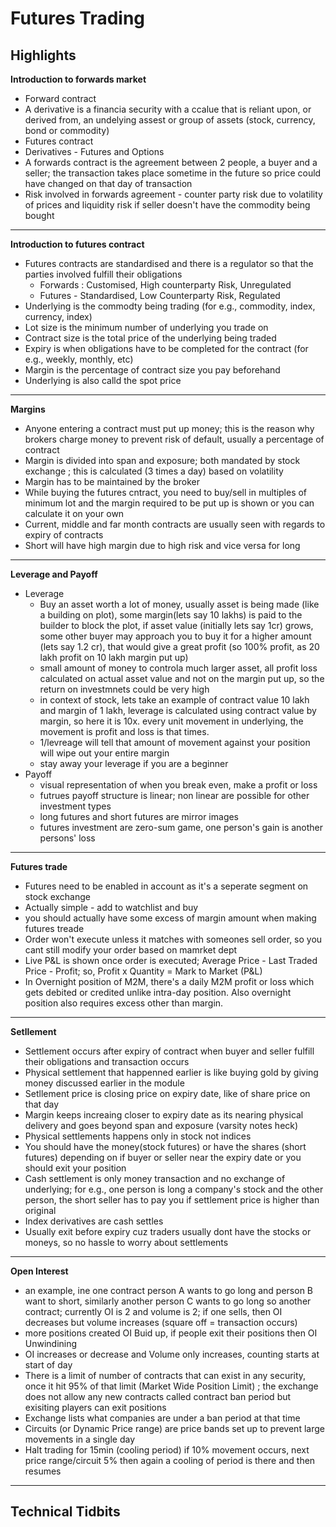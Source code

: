  # Futures Trading

## Highlights

**Introduction to forwards market**
- Forward contract
- A derivative is a financia security with a ccalue that is reliant upon, or derived from, an undelying assest or group of assets (stock, currency, bond or commodity)
- Futures contract
- Derivatives - Futures and Options
- A forwards contract is the agreement between 2 people, a buyer and a seller; the transaction takes place sometime in the future so price could have changed on that day of transaction
- Risk involved in forwards agreement - counter party risk due to volatility of prices and liquidity risk if seller doesn't have the commodity being bought
---
**Introduction to futures contract**
- Futures contracts are standardised and there is a regulator so that the parties involved fulfill their obligations
  - Forwards : Customised, High counterparty Risk, Unregulated
  - Futures - Standardised, Low Counterparty Risk, Regulated
- Underlying is the commodty being trading (for e.g., commodity, index, currency, index)
- Lot size is the minimum number of underlying you trade on
- Contract size is the total price of the underlying being traded
- Expiry is when obligations have to be completed for the contract (for e.g., weekly, monthly, etc)
- Margin is the percentage of contract size you pay beforehand
- Underlying is also calld the spot price
---
**Margins**
- Anyone entering a contract must put up money; this is the reason why brokers charge money to prevent risk of default, usually a percentage of contract
- Margin is divided into span and exposure; both mandated by stock exchange ; this is calculated (3 times a day) based on volatility
- Margin has to be maintained by the broker
- While buying the futures cntract, you need to buy/sell in multiples of minimum lot and the margin required to be put up is shown or you can calculate it on your own
- Current, middle and far month contracts are usually seen with regards to expiry of contracts
- Short will have high margin due to high risk and vice versa for long
---
**Leverage and Payoff**
- Leverage
  - Buy an asset worth a lot of money, usually asset is being made (like a building on plot), some margin(lets say 10 lakhs) is paid to the builder to block the plot, if asset value (initially lets say 1cr) grows, some other buyer may approach you to buy it for a higher amount (lets say 1.2 cr), that would give a great profit (so 100% profit, as 20 lakh profit on 10 lakh margin put up)
  - small amount of money to controla  much larger asset, all profit loss calculated on actual asset value and not on the margin put up, so the return on investmnets could be very high
  - in context of stock, lets take an example of contract value 10 lakh and margin of 1 lakh, leverage is calculated using contract value by margin, so here it is 10x. every unit movement in underlying, the movement is profit and loss is that times.
  - 1/levreage will tell that amount of movement against your position will wipe out your entire margin
  - stay away your leverage if you are a beginner
- Payoff
  - visual representation of when you break even, make a profit or loss
  - futrues payoff structure is linear; non linear are possible for other investment types
  - long futures and short futures are mirror images
  - futures investment are zero-sum game, one person's gain is another persons' loss
---
**Futures trade**
- Futures need to be enabled in account as it's a seperate segment on stock exchange
- Actually simple - add to watchlist and buy
- you should actually have some excess of margin amount when making futures treade
- Order won't execute unless it matches with someones sell order, so you cant still modify your order based on mamrket dept
- Live P&L is shown once order is executed; Average Price - Last Traded Price - Profit; so, Profit x Quantity = Mark to Market (P&L)
- In Overnight position of M2M, there's a daily M2M profit or loss which gets debited or credited unlike intra-day position. Also overnight position also requires excess other than margin.
---
**Setllement**
- Settlement occurs after expiry of contract when buyer and seller fulfill their obligations and transaction occurs
- Physical settlement that happenned earlier is like buying gold by giving money discussed earlier in the module
- Setllement price is closing price on expiry date, like of share price on that day
- Margin keeps increaing closer to expiry date as its nearing physical delivery and goes beyond span and exposure (varsity notes heck)
- Physical settlements happens only in stock not indices
- You should have the money(stock futures)  or have the shares (short futures) depending on if buyer or seller near the expiry date or you should exit your position
- Cash settlement is only money transaction and no exchange of underlying; for e.g., one person is long a company's stock and the other person, the short seller has to pay you if settlement price is higher than original 
- Index derivatives are cash settles
- Usually exit before expiry cuz traders usually dont have the stocks or moneys, so no hassle to worry about settlements
---
**Open Interest**
- an example, ine one contract person A wants to go long and person B want to short, similarly another person C wants to go long so another contract; currently OI is 2 and volume is 2; if one sells, then OI decreases but volume increases (square off = transaction occurs)
- more positions created OI Buid up, if people exit their positions then OI Unwindining
- OI increases or decrease and Volume only increases, counting starts at start of day
- There is a limit of number of contracts that can exist in any security, once it hit 95% of that limit (Market Wide Position Limit) ; the exchange does not allow any new contracts called contract ban period but exisiting players can exit positions
- Exchange lists what companies are under a ban period at that time
- Circuits (or Dynamic Price range) are price bands set up to prevent large movements in a single day
- Halt trading for 15min (cooling period) if 10% movement occurs, next price range/circuit 5% then again a cooling of period is there and then resumes
---
## Technical Tidbits
